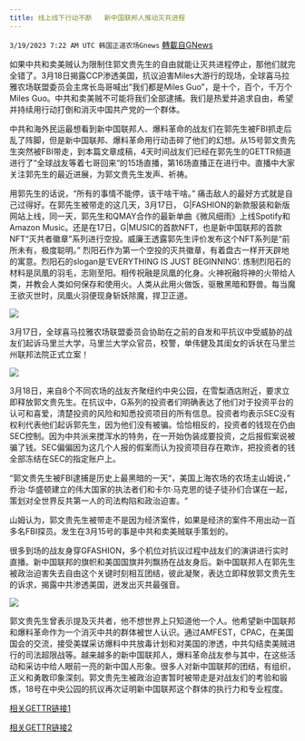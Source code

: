 ```yaml
---
title: 线上线下行动不断   新中国联邦人推动灭共进程
---
```

`3/19/2023 7:22 AM UTC 韩国正道农场Gnews` [轉載自GNews](https://gnews.org/articles/1026669)

如果中共和卖美贼认为限制住郭文贵先生的自由就能让灭共进程停止，那他们就完全错了。3月18日揭露CCP渗透美国，抗议迫害Miles大游行的现场，全球喜马拉雅农场联盟委员会主席长岛哥喊出“我们都是Miles Guo”，是十个，百个，千万个Miles Guo。中共和卖美贼不可能将我们全部逮捕。我们是热爱并追求自由，希望并持续用行动打倒和消灭中国共产党的一个群体。

中共和海外民运最想看到新中国联邦人、爆料革命的战友们在郭先生被FBI抓走后乱了阵脚，但是新中国联邦、爆料革命用行动击碎了他们的幻想。从15号郭文贵先生突然被FBI带走，到本篇文章成稿，4天时间战友们已经在郭先生的GETTR频道进行了“全球战友等着七哥回来“的15场直播，第16场直播正在进行中。直播中大家关注郭先生的最近进展，为郭文贵先生发声、祈祷。

用郭先生的话说，“所有的事情不能停，该干啥干啥。” 痛击敌人的最好方式就是自己过得好。在郭先生被带走的这几天，3月17日， G|FASHION的新款服装和新版网站上线，同一天，郭先生和QMAY合作的最新单曲《微风细雨》上线Spotify和Amazon Music。还是在17日，G|MUSIC的首款NFT，也是新中国联邦的首款NFT“灭共者徽章”系列进行空投。威廉王透露郭先生评价发布这个NFT系列是“前所未有，极度聪明。” 烈阳石作为第一个空投的灭共徽章，有着盘古一样开天辟地的寓意。烈阳石的slogan是’EVERYTHING IS JUST BEGINNING’. 炼制烈阳石的材料是凤凰的羽毛，志刚至阳。相传祝融是凤凰的化身。火神祝融将神的火带给人类，并教会人类如何保存和使用火。人类从此用火做饭，驱散黑暗和野兽。每当魔王欲灭世时，凤凰火羽便现身斩妖除魔，捍卫正道。

![](https://i.imgur.com/23gdVDl.jpg)

3月17日，全球喜马拉雅农场联盟委员会协助在之前的自发和平抗议中受威胁的战友们起诉马里兰大学，马里兰大学众官员，校警，单伟健及其闺女的诉状在马里兰州联邦法院正式立案！

![](https://i.imgur.com/RKmiCdZ.jpg)

3月18日，来自8个不同农场的战友齐聚纽约中央公园，在雪梨酒店附近，要求立即释放郭文贵先生。在抗议中，G系列的投资者们明确表达了他们对于投资平台的认可和喜爱，清楚投资的风险和知悉投资项目的所有信息。投资者均表示SEC没有权利代表他们起诉郭先生，因为他们没有被骗。恰恰相反的，投资者的钱现在仍由SEC控制。因为中共派来搅浑水的特务，在一开始伪装成要投资，之后报假案说被骗了钱。SEC偏偏因为这几个人报的假案而认为投资项目存在欺诈，把投资者的钱全部冻结在SEC的指定账户上。

“郭文贵先生被FBI逮捕是历史上最黑暗的一天“，美国上海农场的农场主山姆说，” 乔治·华盛顿建立的伟大国家的执法者们和卡尔·马克思的徒子徒孙们合谋在一起，策划对全世界反共第一人的司法构陷和政治迫害。“

山姆认为，郭文贵先生被带走不是因为经济案件，如果是经济的案件不用出动一百多名FBI探员。发生在3月15号的事是中共和卖美贼联手策划的。

很多到场的战友身穿GFASHION，多个机位对抗议过程中战友们的演讲进行实时直播。新中国联邦的旗帜和美国国旗并列飘扬在战友身后。新中国联邦人在郭先生被政治迫害失去自由这个关键时刻相互团结，彼此凝聚，表达立即释放郭文贵先生的诉求，揭露中共渗透美国，迸发出灭共最强音。

![](https://i.imgur.com/ETVKXoe.jpg)

郭文贵先生曾表示提及灭共者，他不想世界上只知道他一个人。他希望新中国联邦和爆料革命作为一个消灭中共的群体被世人认识。通过AMFEST，CPAC，在美国国会的交流，接受美媒采访爆料中共放毒计划和对美国的渗透，中共勾结卖美贼进行的司法超限战等。越来越多的新中国联邦人，爆料革命战友参与其中，在这些活动和采访中给人眼前一亮的新中国人形象。很多人对新中国联邦的团结，有组织，正义和勇敢印象深刻。郭文贵先生被政治迫害暂时被带走是对战友们的考验和锻炼，18号在中央公园的抗议再次证明新中国联邦这个群体的执行力和专业程度。

[相关GETTR链接1](https://gettr.com/post/p2buvsa10ba)

[相关GETTR链接2](https://gettr.com/streaming/p2bq356ae47)
